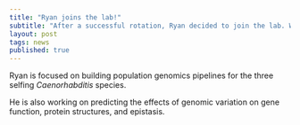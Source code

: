```yaml
---
title: "Ryan joins the lab!"
subtitle: "After a successful rotation, Ryan decided to join the lab. Welcome!"
layout: post
tags: news
published: true
---
```


Ryan is focused on building population genomics pipelines for the three selfing <em>Caenorhabditis</em> species.

He is also working on predicting the effects of genomic variation on gene function, protein structures, and epistasis.